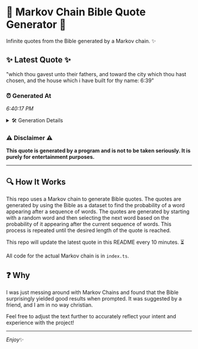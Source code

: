 # 📖 Markov Chain Bible Quote Generator 📖

Infinite quotes from the Bible generated by a Markov chain. ✨

## ✨ Latest Quote ✨
"which thou gavest unto their fathers, and toward the city which thou hast chosen, and the house which i have built for thy name: 6:39"

### ⏰ Generated At
*6:40:17 PM*

<details>
    <summary>🛠️ Generation Details</summary>
    <p>
        <strong>🌱 Seed:</strong> which<br>
        <strong>🔄 Iterations:</strong> 24<br>
        <strong>📜 Context History:</strong><br>[ which ]: thou<br>[ which, thou ]: gavest<br>[ which, thou, gavest ]: unto<br>[ which, thou, gavest, unto ]: their<br>[ which, thou, gavest, unto, their ]: fathers,<br>[ which, thou, gavest, unto, their, fathers, ]: and<br>[ thou, gavest, unto, their, fathers,, and ]: toward<br>[ gavest, unto, their, fathers,, and, toward ]: the<br>[ unto, their, fathers,, and, toward, the ]: city<br>[ their, fathers,, and, toward, the, city ]: which<br>[ fathers,, and, toward, the, city, which ]: thou<br>[ and, toward, the, city, which, thou ]: hast<br>[ toward, the, city, which, thou, hast ]: chosen,<br>[ the, city, which, thou, hast, chosen, ]: and<br>[ city, which, thou, hast, chosen,, and ]: the<br>[ which, thou, hast, chosen,, and, the ]: house<br>[ thou, hast, chosen,, and, the, house ]: which<br>[ hast, chosen,, and, the, house, which ]: i<br>[ chosen,, and, the, house, which, i ]: have<br>[ and, the, house, which, i, have ]: built<br>[ the, house, which, i, have, built ]: for<br>[ house, which, i, have, built, for ]: thy<br>[ which, i, have, built, for, thy ]: name:<br>[ i, have, built, for, thy, name: ]: 6:39<br>
    </p>
</details>

### ⚠️ Disclaimer ⚠️
**This quote is generated by a program and is not to be taken seriously. It is purely for entertainment purposes.**

---

## 🔍 How It Works

This repo uses a Markov chain to generate Bible quotes. The quotes are generated by using the Bible as a dataset to find the probability of a word appearing after a sequence of words. The quotes are generated by starting with a random word and then selecting the next word based on the probability of it appearing after the current sequence of words. This process is repeated until the desired length of the quote is reached.

This repo will update the latest quote in this README every 10 minutes. ⏳

All code for the actual Markov chain is in `index.ts`.

## ❓ Why

I was just messing around with Markov Chains and found that the Bible surprisingly yielded good results when prompted. 
It was suggested by a friend, and I am in no way christian.

Feel free to adjust the text further to accurately reflect your intent and experience with the project!

---

*Enjoy*✨
